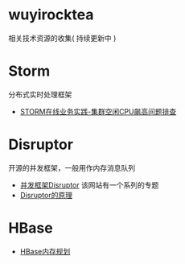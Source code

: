 # wuyirocktea
相关技术资源的收集( 持续更新中 )


# Storm
分布式实时处理框架
- [STORM在线业务实践-集群空闲CPU飙高问题排查](http://daiwa.ninja/index.php/2015/07/18/storm-cpu-overload/)

# Disruptor
开源的并发框架，一般用作内存消息队列
- [并发框架Disruptor](http://ifeve.com/disruptor/) 该网站有一个系列的专题
- [Disruptor的原理](http://www.360doc.com/content/15/0131/11/11962419_445188581.shtml)

# HBase
- [HBase内存规划](http://hbasefly.com/2016/06/18/hbase-practise-ram/)
